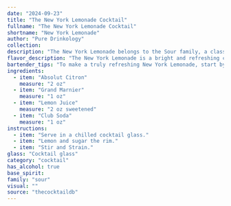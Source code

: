 ```yaml
---
date: "2024-09-23"
title: "The New York Lemonade Cocktail"
fullname: "The New York Lemonade Cocktail"
shortname: "New York Lemonade"
author: "Pure Drinkology"
collection:
description: "The New York Lemonade belongs to the Sour family, a classic cocktail style characterized by a base spirit, citrus juice, and a sweetener. While its exact origins are unclear, its bright, refreshing nature likely draws inspiration from the 19th-century New York bar scene. "
flavor_description: "The New York Lemonade is a bright and refreshing cocktail. The Absolut Citron provides a crisp, citrusy base, while the Grand Marnier adds a touch of orange sweetness and a hint of cognac complexity. The tart lemon juice balances the sweetness, and the club soda adds a light and bubbly texture. Overall, the cocktail is a perfect blend of sweet, tart, and bubbly, with a subtle orange-citrus aroma. "
bartender_tips: "To make a truly refreshing New York Lemonade, start by chilling all your ingredients. Use fresh lemon juice for the best flavor.  Shake vigorously with ice to ensure a frosty, well-combined drink. Don't over-pour the Grand Marnier - you want a subtle orange flavor, not a cloying sweetness.  Top with club soda for a bubbly finish. "
ingredients:
  - item: "Absolut Citron"
    measure: "2 oz"
  - item: "Grand Marnier"
    measure: "1 oz"
  - item: "Lemon Juice"
    measure: "2 oz sweetened"
  - item: "Club Soda"
    measure: "1 oz"
instructions:
  - item: "Serve in a chilled cocktail glass."
  - item: "Lemon and sugar the rim."
  - item: "Stir and Strain."
glass: "Cocktail glass"
category: "cocktail"
has_alcohol: true
base_spirit:
family: "sour"
visual: ""
source: "thecocktaildb"
---
```


